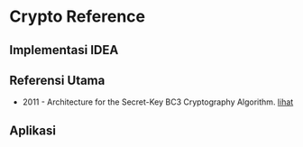 # Crypto Reference

## Implementasi IDEA

## Referensi Utama

* 2011 - Architecture for the Secret-Key BC3 Cryptography Algorithm. [lihat](2011.sasongko_hidayat_kurniawan_sutikno.pdf)

## Aplikasi